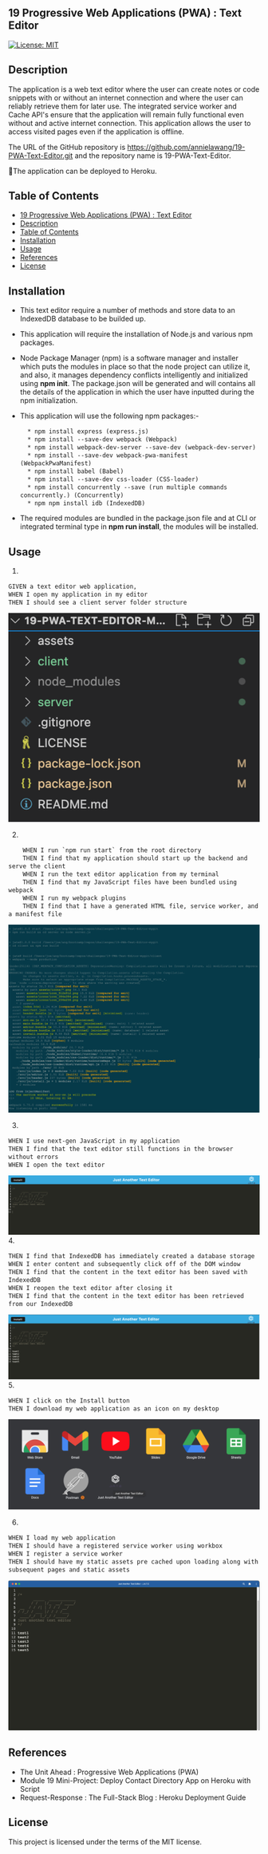 ## 19 Progressive Web Applications (PWA) : Text Editor

[![License: MIT](https://img.shields.io/badge/License-MIT-yellow.svg)](https://opensource.org/licenses/MIT)

## Description

The application is a web text editor where the user can create notes or code snippets with or without an internet connection and where the user can reliably retrieve them for later use. The integrated service worker and Cache API's ensure that the application will remain fully functional even without and active internet connection. This application allows the user to access visited pages even if the application is offline.

The URL of the GitHub repository is https://github.com/annielawang/19-PWA-Text-Editor.git and the repository name is 19-PWA-Text-Editor.

🚀The application can be deployed to Heroku.

## Table of Contents

- [19 Progressive Web Applications (PWA) : Text Editor](#19-progressive-web-applications-pwa--text-editor)
- [Description](#description)
- [Table of Contents](#table-of-contents)
- [Installation](#installation)
- [Usage](#usage)
- [References](#references)
- [License](#license)

## Installation

- This text editor require a number of methods and store data to an IndexedDB database to be builded up.

- This application will require the installation of Node.js and various npm packages.

- Node Package Manager (npm) is a software manager and installer which puts the modules in place so that the node project can utilize it, and also, it manages dependency conflicts intelligently and initialized using **npm init**. The package.json will be generated and will contains all the details of the application in which the user have inputted during the npm initialization.

- This application will use the following npm packages:-

        * npm install express (express.js)
        * npm install --save-dev webpack (Webpack)
        * npm install webpack-dev-server --save-dev (webpack-dev-server)
        * npm install --save-dev webpack-pwa-manifest (WebpackPwaManifest)
        * npm install babel (Babel)
        * npm install --save-dev css-loader (CSS-loader)
        * npm install concurrently --save (run multiple commands concurrently.) (Concurrently)
        * npm npm install idb (IndexedDB)

- The required modules are bundled in the package.json file and at CLI or integrated terminal type in **npm run install**, the modules will be installed.

## Usage

1.

```
GIVEN a text editor web application,
WHEN I open my application in my editor
THEN I should see a client server folder structure
```

![alt text](assets/screenshots/editor_structure.png)

2.

```
    WHEN I run `npm run start` from the root directory
    THEN I find that my application should start up the backend and serve the client
    WHEN I run the text editor application from my terminal
    THEN I find that my JavaScript files have been bundled using webpack
    WHEN I run my webpack plugins
    THEN I find that I have a generated HTML file, service worker, and a manifest file
```

![alt text](assets/screenshots/editor_start.png)

3.

```
WHEN I use next-gen JavaScript in my application
THEN I find that the text editor still functions in the browser without errors
WHEN I open the text editor
```

![alt text](assets/screenshots/editor_running.png) 4.

```
THEN I find that IndexedDB has immediately created a database storage
WHEN I enter content and subsequently click off of the DOM window
THEN I find that the content in the text editor has been saved with IndexedDB
WHEN I reopen the text editor after closing it
THEN I find that the content in the text editor has been retrieved from our IndexedDB
```

![alt text](assets/screenshots/editor_adding_content.png) 5.

```
WHEN I click on the Install button
THEN I download my web application as an icon on my desktop
```

![alt text](assets/screenshots/editor_app_install.png)

6.

```
WHEN I load my web application
THEN I should have a registered service worker using workbox
WHEN I register a service worker
THEN I should have my static assets pre cached upon loading along with subsequent pages and static assets
```

![alt text](assets/screenshots/editor_content_retrieved.png)

## References

- The Unit Ahead : Progressive Web Applications (PWA)
- Module 19 Mini-Project: Deploy Contact Directory App on Heroku with Script
- Request-Response : The Full-Stack Blog : Heroku Deployment Guide

## License

This project is licensed under the terms of the MIT license.
